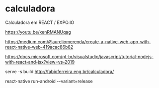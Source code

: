 # calculadora
Calculadora em REACT / EXPO.IO

https://youtu.be/xenRMANUqag


https://medium.com/@aureliomerenda/create-a-native-web-app-with-react-native-web-419acac86b82

https://docs.microsoft.com/pt-br/visualstudio/javascript/tutorial-nodejs-with-react-and-jsx?view=vs-2019

serve -s build
http://fabioferreira.eng.br/calculadora/

react-native run-android --variant=release

